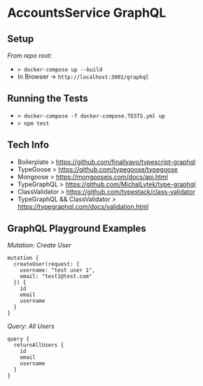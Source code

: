 # AccountsService GraphQL

## Setup

*From repo root:*
- ``` > docker-compose up --build ```
- In Browser -> ``` http://localhost:3001/graphql ```

## Running the Tests
- ``` > docker-compose -f docker-compose.TESTS.yml up ```
- ``` > npm test ```

## Tech Info
- Boilerplate > https://github.com/finallyayo/typescript-graphql
- TypeGoose > https://github.com/typegoose/typegoose
- Mongoose > https://mongoosejs.com/docs/api.html
- TypeGraphQL > https://github.com/MichalLytek/type-graphql
- ClassValidator > https://github.com/typestack/class-validator
- TypeGraphQL && ClassValidator > https://typegraphql.com/docs/validation.html

## GraphQL Playground Examples
*Mutation: Create User*
```
mutation {
  createUser(request: { 
    username: "test user 1", 
    email: "test1@test.com" 
  }) {
    id
    email
    username
  }
}
```
*Query: All Users*
```
query {
  returnAllUsers {
    id
    email
    username
  }
}
```